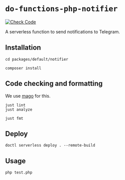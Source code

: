 # `do-functions-php-notifier`

[![Check Code](https://github.com/ElefantOne/do-functions-php-notifier/actions/workflows/check-code.yml/badge.svg)](https://github.com/ElefantOne/do-functions-php-notifier/actions/workflows/check-code.yml)

A serverless function to send notifications to Telegram.

## Installation

```shell
cd packages/default/notifier

composer install
```

## Code checking and formatting

We use [mago](https://github.com/carthage-software/mago) for this.

```shell
just lint
just analyze

just fmt
```

## Deploy

```shell
doctl serverless deploy . --remote-build
```

## Usage

```shell
php test.php
```
